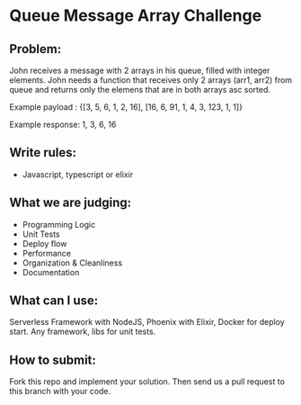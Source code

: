 # Queue Message Array Challenge

## Problem:

John receives a message with 2 arrays in his queue, filled with integer elements.
John needs a function that receives only 2 arrays (arr1, arr2) from queue and returns only the elemens that are in both arrays asc sorted.

Example payload : {[3, 5, 6, 1, 2, 16], [16, 6, 91, 1, 4, 3, 123, 1, 1]}

Example response: 1, 3, 6, 16

## Write rules:

- Javascript, typescript or elixir

## What we are judging:

- Programming Logic
- Unit Tests
- Deploy flow
- Performance
- Organization & Cleanliness
- Documentation

## What can I use:

Serverless Framework with NodeJS, Phoenix with Elixir, Docker for deploy start.
Any framework, libs for unit tests.

## How to submit:

Fork this repo and implement your solution. Then send us a pull request to this branch with your code.
